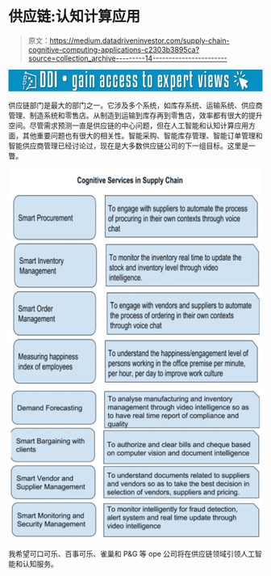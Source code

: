 # 供应链:认知计算应用

> 原文：<https://medium.datadriveninvestor.com/supply-chain-cognitive-computing-applications-c2303b3895ca?source=collection_archive---------14----------------------->

[![](img/7d2912091cd26a584b4eb9263ee51923.png)](http://www.track.datadriveninvestor.com/1B9E)

供应链部门是最大的部门之一。它涉及多个系统，如库存系统、运输系统、供应商管理、制造系统和零售店。从制造到运输到库存再到零售店，效率都有很大的提升空间。尽管需求预测一直是供应链的中心问题，但在人工智能和认知计算应用方面，其他重要问题也有很大的相关性。智能采购、智能库存管理、智能订单管理和智能供应商管理已经讨论过，现在是大多数供应链公司的下一组目标。这里是一瞥。

![](img/614b9b70e0c1b9f2ce48c706a737dfc3.png)![](img/cedfe681d554c9a13954016a1aeebe61.png)

我希望可口可乐、百事可乐、雀巢和 P&G 等 ope 公司将在供应链领域引领人工智能和认知服务。